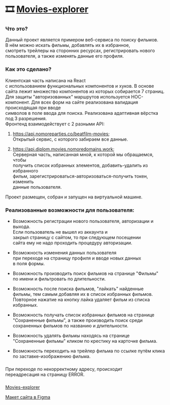 # 🎞️ [Movies-explorer](https://beatfilm.learnproject.nomoredomains.icu/)

### Что это?  
Данный проект является примером веб-сервиса по поиску фильмов.  
В нём можно искать фильмы, добавлять их в избранное,  
смотреть трейлеры на сторонних ресурсах, регистрировать нового  
пользователя, а также изменять данные его профиля.  
  

### Как это сделано?  
Клиентская часть написана на React   
с использованием функциональных компонентов и хуков. 
В основе сайта лежит множество компонентов из которых
собирается 7 страниц. 
Для защиты "авторизованных" маршрутов используется HOC-компонент. 
Для всех форм на сайте реализована валидация происходящая при вводе  
символов в поле ввода для поиска.
Реализована адаптивная вёрстка под 3 разрешения.  
Фронтенд взаимодействует с 2 разными API: 
1. https://api.nomoreparties.co/beatfilm-movies;  
    Открытый сервис, с которого забираем все данные.  

2. https://api.diplom.movies.nomoredomains.work;  
    Серверная часть, написанная мной, к которой мы обращаемся, чтобы    
    получить список избранных элементов, добавить-удалить из избранного    
    фильм, зарегистрироваться-авторизоваться-получить токен, изменить   
    данные пользователя.

Проект размещен, собран и запущен на виртуальной машине.
  

### Реализованные возможности для пользователя: 
* Возможность регистрации нового пользователя, 
  авторизации и выхода.  
  Если пользователь не вышел из аккаунта и  
  закрыл страницу с сайтом,  то при следующем посещении   
  сайта ему не надо проходить процедуру авторизации. 

* Возможность изменения данных пользователя  
  при переходе на страницу профиля и вводе новых данных  
  в поля формы.

* Возможность производить поиск фильмов на странице "Фильмы"  
  по имени и фильтровать по длительности.

* Возможность после поиска фильмов, "лайкать" найденные  
  фильмы, тем самым добавляя их в список избранных фильмов.  
  Повторное нажатие на кнопку лайка удаляет фильм из списка
  избранных.

* Возможность получать список избранных фильмов на странице  
  "Сохраненные фильмы", а также производить поиск среди   
  сохраненных фильмов по названию и длительности.

* Возможность удалять фильмы находясь на странице  
  "Сохраненные фильмы" кликом по крестику на карточке фильма.

* Возможность переходить на трейлер фильма по ссылке путём клика  
  по заставке-изображению фильма.


###
При переходе по некорректному адресу, происходит  
переадресация на страницу ERROR.  

###
[Movies-explorer](https://diplom.movies.nomoredomains.work)  

[Макет сайта в Figma](https://www.figma.com/file/YnRLfQ6IWRm7sHT000zof9/Diploma-(Copy)?node-id=932%3A2618&t=9RIy8NBpB4s9Nn1s-0)  



